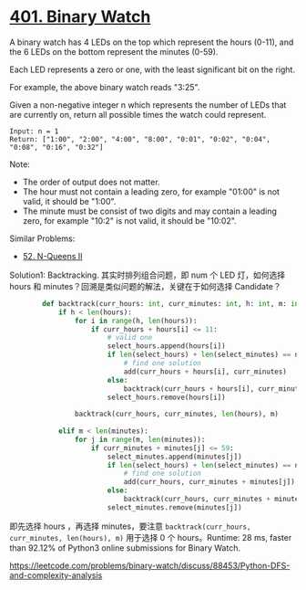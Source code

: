 # [401. Binary Watch](https://leetcode.com/problems/binary-watch/)

A binary watch has 4 LEDs on the top which represent the hours (0-11), and the 6 LEDs on the bottom represent the minutes (0-59).

Each LED represents a zero or one, with the least significant bit on the right.

For example, the above binary watch reads "3:25".

Given a non-negative integer n which represents the number of LEDs that are currently on, return all possible times the watch could represent.

```
Input: n = 1
Return: ["1:00", "2:00", "4:00", "8:00", "0:01", "0:02", "0:04", "0:08", "0:16", "0:32"]
```

Note:
- The order of output does not matter.
- The hour must not contain a leading zero, for example "01:00" is not valid, it should be "1:00".
- The minute must be consist of two digits and may contain a leading zero, for example "10:2" is not valid, it should be "10:02".

Similar Problems:

- [52. N-Queens II](https://leetcode.com/problems/n-queens-ii/)

Solution1: Backtracking. 其实时排列组合问题，即 num 个 LED 灯，如何选择 hours 和 minutes？回溯是类似问题的解法，关键在于如何选择 Candidate？

```python
        def backtrack(curr_hours: int, curr_minutes: int, h: int, m: int) -> None:
            if h < len(hours):
                for i in range(h, len(hours)):
                    if curr_hours + hours[i] <= 11:
                        # valid one
                        select_hours.append(hours[i])
                        if len(select_hours) + len(select_minutes) == num:
                            # find one solution
                            add(curr_hours + hours[i], curr_minutes)
                        else:
                            backtrack(curr_hours + hours[i], curr_minutes, i+1, m)
                        select_hours.remove(hours[i])
                
                backtrack(curr_hours, curr_minutes, len(hours), m)
                        
            elif m < len(minutes):
                for j in range(m, len(minutes)):
                    if curr_minutes + minutes[j] <= 59:
                        select_minutes.append(minutes[j])
                        if len(select_hours) + len(select_minutes) == num:
                            # find one solution
                            add(curr_hours, curr_minutes + minutes[j])
                        else:
                            backtrack(curr_hours, curr_minutes + minutes[j], h, j+1)
                        select_minutes.remove(minutes[j])
```

即先选择 hours ，再选择 minutes，要注意 ``backtrack(curr_hours, curr_minutes, len(hours), m)`` 用于选择 0 个 hours。Runtime: 28 ms, faster than 92.12% of Python3 online submissions for Binary Watch.

https://leetcode.com/problems/binary-watch/discuss/88453/Python-DFS-and-complexity-analysis

